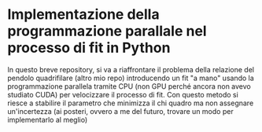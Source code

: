 # Implementazione della programmazione parallale nel processo di fit in Python

In questo breve repository, si va a riaffrontare il problema della relazione del pendolo quadrifilare (altro mio repo) introducendo un fit "a mano" usando la programmazione parallela tramite CPU (non GPU perché ancora non avevo studiato CUDA) per velocizzare il processo di fit. Con questo metodo si riesce a stabilire il parametro che minimizza il chi quadro ma non assegnare un'incertezza (ai posteri, ovvero a me del futuro, trovare un modo per implementarlo al meglio)
